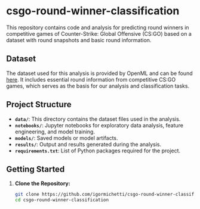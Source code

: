 # csgo-round-winner-classification
This repository contains code and analysis for predicting round winners in competitive games of Counter-Strike: Global Offensive (CS:GO) based on a dataset with round snapshots and basic round information.

## Dataset

The dataset used for this analysis is provided by OpenML and can be found [here](https://www.openml.org/search?type=data&status=active&id=43430&sort=runs). It includes essential round information from competitive CS:GO games, which serves as the basis for our analysis and classification tasks.

## Project Structure

- **`data/`**: This directory contains the dataset files used in the analysis.
- **`notebooks/`**: Jupyter notebooks for exploratory data analysis, feature engineering, and model training.
- **`models/`**: Saved models or model artifacts.
- **`results/`**: Output and results generated during the analysis.
- **`requirements.txt`**: List of Python packages required for the project.

## Getting Started

1. **Clone the Repository:**
   ```bash
   git clone https://github.com/igormichetti/csgo-round-winner-classification.git
   cd csgo-round-winner-classification
   
